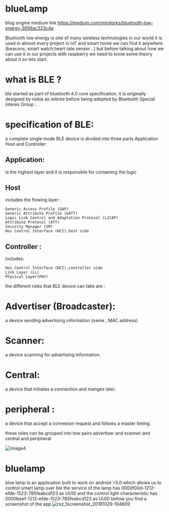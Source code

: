 # blueLamp
blog origine medium link https://medium.com/mindorks/bluetooth-low-energy-3656ac323c4e

Bluetooth low energy is one of many wireless technologies in our world it is used in almost every project in IoT and smart home we can find it anywhere (beacons, smart watch,heart rate sensor ..) but before talking about how we can use it in our projects with raspberry we need to know some theory about it so lets start.

# what is BLE ?

ble started as part of bluetooth 4.0 core specification, it is originally designed by nokia as wibree before being adopted by Bluetooth Special Interes Group .

# specification of BLE:

a complete single mode BLE device is divided into three parts Application Host and Controller

## Application:

is the highest layer and it is responsible for containing the logic

## Host

includes the flowing layer :

    Generic Access Profile (GAP)
    Generic Attribute Profile (GATT)
    Logic Link Control and Adaptation Protocol (L2CAP)
    Attribute Protocol (ATT)
    Security Manager (SM)
    Hos Control Interface (HCI),host side

## Controller :

includes:

    Hos Control Interface (HCI),controller side
    Link Layer (LL)
    Physical Layer(PHY)

the different roles that BLE device can take are :

# Advertiser (Broadcaster):

a device sending advertising information (name , MAC address)

# Scanner:

a device scanning for advertising information.

# Central:

a device that initiates a connection and manges later.

# peripheral :

a device that accept a connexion request and follows a master timing.

these roles can be grouped into tow pairs advertiser and scanner and central and peripheral

![image4](https://user-images.githubusercontent.com/38364385/45872832-e893c380-bd88-11e8-8b2f-49811b5bc144.jpeg)

# bluelamp 
blue lamp is an application built to work on android >5.0 which allows us to control smart lamp over ble the service of the lamp has 0000f00d-1212-efde-1523-785feabcd123 as UUID and the control light characteristic has 0000beef-1212-efde-1523-785feabcd123 as UUID bellow you find a screenshot of the app
![rsz_1screenshot_20181029-104609](https://user-images.githubusercontent.com/38364385/47644686-1e3d8080-db6f-11e8-928f-21219a0f8e35.png)
           

